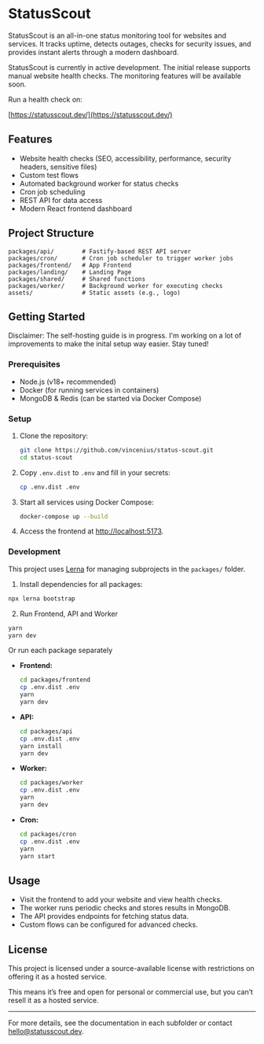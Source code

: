 # StatusScout

StatusScout is an all-in-one status monitoring tool for websites and services. It tracks uptime, detects outages, checks for security issues, and provides instant alerts through a modern dashboard.

StatusScout is currently in active development. The initial release supports manual website health checks. The monitoring features will be available soon.

Run a health check on:

[https://statusscout.dev/](https://statusscout.dev/)

## Features

- Website health checks (SEO, accessibility, performance, security headers, sensitive files)
- Custom test flows
- Automated background worker for status checks
- Cron job scheduling
- REST API for data access
- Modern React frontend dashboard

## Project Structure

```
packages/api/        # Fastify-based REST API server
packages/cron/       # Cron job scheduler to trigger worker jobs
packages/frontend/   # App Frontend
packages/landing/    # Landing Page
packages/shared/     # Shared functions
packages/worker/     # Background worker for executing checks
assets/              # Static assets (e.g., logo)
```

## Getting Started

Disclaimer: The self-hosting guide is in progress. I'm working on a lot of improvements to make the inital setup way easier. Stay tuned!

### Prerequisites

- Node.js (v18+ recommended)
- Docker (for running services in containers)
- MongoDB & Redis (can be started via Docker Compose)

### Setup

1. Clone the repository:
   ```sh
   git clone https://github.com/vincenius/status-scout.git
   cd status-scout
   ```

2. Copy `.env.dist` to `.env` and fill in your secrets:
   ```sh
   cp .env.dist .env
   ```

3. Start all services using Docker Compose:
   ```sh
   docker-compose up --build
   ```

4. Access the frontend at [http://localhost:5173](http://localhost:5173).

### Development

This project uses [Lerna](https://lerna.js.org/) for managing subprojects in the `packages/` folder.

1. Install dependencies for all packages:
```sh
npx lerna bootstrap
```

2. Run Frontend, API and Worker
```sh
yarn
yarn dev
```

Or run each package separately

- **Frontend:**  
  ```sh
  cd packages/frontend
  cp .env.dist .env
  yarn
  yarn dev
  ```
- **API:**  
  ```sh
  cd packages/api
  cp .env.dist .env
  yarn install
  yarn dev
  ```
- **Worker:**  
  ```sh
  cd packages/worker
  cp .env.dist .env
  yarn
  yarn dev
  ```
- **Cron:**  
  ```sh
  cd packages/cron
  cp .env.dist .env
  yarn
  yarn start
  ```

## Usage

- Visit the frontend to add your website and view health checks.
- The worker runs periodic checks and stores results in MongoDB.
- The API provides endpoints for fetching status data.
- Custom flows can be configured for advanced checks.

## License

This project is licensed under a source-available license with restrictions on offering it as a hosted service.

This means it’s free and open for personal or commercial use, but you can’t resell it as a hosted service.

---

For more details, see the documentation in each subfolder or contact [hello@statusscout.dev](mailto:hello@statusscout.dev).